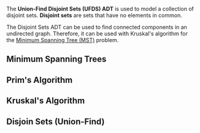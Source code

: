 The **Union-Find Disjoint Sets (UFDS) ADT** is used to model a collection of disjoint sets. **Disjoint sets** are sets that have no elements in common.

The Disjoint Sets ADT can be used to find connected components in an undirected graph. Therefore, it can be used with Kruskal's algorithm for the [Minimum Spanning Tree (MST)](https://visualgo.net/en/mst) problem.

## Minimum Spanning Trees


## Prim's Algorithm


## Kruskal's Algorithm


## Disjoin Sets (Union-Find)